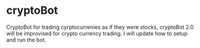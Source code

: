 # cryptoBot
CryptoBot for trading cyrptocurrenies as if they were stocks, cryptoBot 2.0 will be improvised for crypto currency trading.
I will update how to setup and run the bot.
